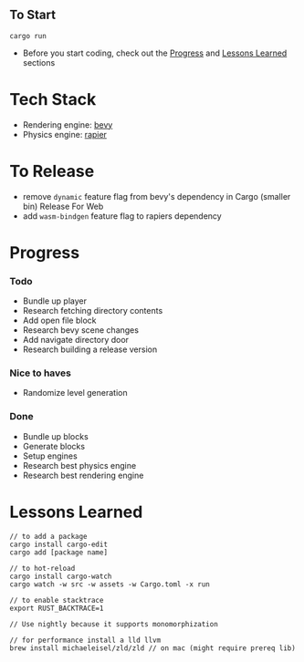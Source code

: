 ## To Start
```
cargo run
```
- Before you start coding, check out the [Progress](#Progress) and [Lessons Learned](#Lessons-Learned) sections

# Tech Stack
- Rendering engine: [bevy](https://bevyengine.org/)
- Physics engine: [rapier](https://rapier.rs/)

# To Release
- remove `dynamic` feature flag from bevy's dependency in Cargo (smaller bin)
Release For Web
- add `wasm-bindgen` feature flag to rapiers dependency 

# Progress

### Todo
- Bundle up player
- Research fetching directory contents
- Add open file block
- Research bevy scene changes
- Add navigate directory door
- Research building a release version

### Nice to haves
- Randomize level generation

### Done
- Bundle up blocks
- Generate blocks
- Setup engines
- Research best physics engine
- Research best rendering engine

# Lessons Learned
```
// to add a package
cargo install cargo-edit
cargo add [package name]

// to hot-reload
cargo install cargo-watch
cargo watch -w src -w assets -w Cargo.toml -x run

// to enable stacktrace 
export RUST_BACKTRACE=1

// Use nightly because it supports monomorphization

// for performance install a lld llvm
brew install michaeleisel/zld/zld // on mac (might require prereq lib)
```
